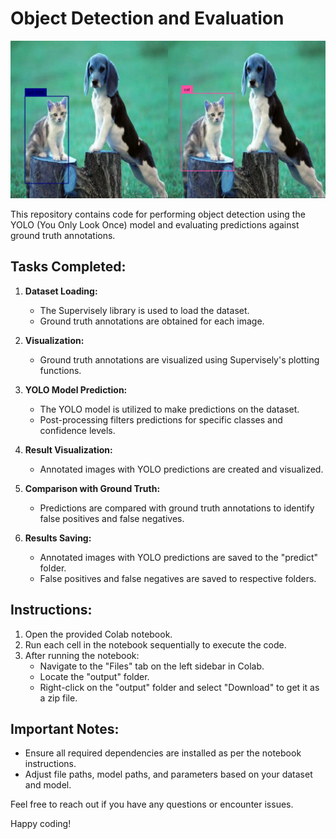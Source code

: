# Object Detection and Evaluation

![Sample Image](output\cat\tp\tp_cat_1.png)

This repository contains code for performing object detection using the YOLO (You Only Look Once) model and evaluating predictions against ground truth annotations.

## Tasks Completed:

1. **Dataset Loading:**
   - The Supervisely library is used to load the dataset.
   - Ground truth annotations are obtained for each image.

2. **Visualization:**
   - Ground truth annotations are visualized using Supervisely's plotting functions.

3. **YOLO Model Prediction:**
   - The YOLO model is utilized to make predictions on the dataset.
   - Post-processing filters predictions for specific classes and confidence levels.

4. **Result Visualization:**
   - Annotated images with YOLO predictions are created and visualized.

5. **Comparison with Ground Truth:**
   - Predictions are compared with ground truth annotations to identify false positives and false negatives.

6. **Results Saving:**
   - Annotated images with YOLO predictions are saved to the "predict" folder.
   - False positives and false negatives are saved to respective folders.

## Instructions:

1. Open the provided Colab notebook.
2. Run each cell in the notebook sequentially to execute the code.
3. After running the notebook:
   - Navigate to the "Files" tab on the left sidebar in Colab.
   - Locate the "output" folder.
   - Right-click on the "output" folder and select "Download" to get it as a zip file.

## Important Notes:

- Ensure all required dependencies are installed as per the notebook instructions.
- Adjust file paths, model paths, and parameters based on your dataset and model.

Feel free to reach out if you have any questions or encounter issues.

Happy coding!


